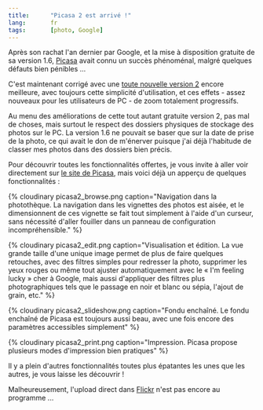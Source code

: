 ```yaml
--- 
title:      "Picasa 2 est arrivé !" 
lang:       fr 
tags:       [photo, Google]
---
```


Après son rachat l'an dernier par Google, et la mise à disposition gratuite de sa version 1.6, [Picasa](http://www.picasa.com/) avait connu un succès phénoménal, malgré quelques défauts bien pénibles ...


C'est maintenant corrigé avec une [toute nouvelle version 2](http://www.google.com/googleblog/2005/01/smile-and-say-cheese.html) encore meilleure, avec toujours cette simplicité d'utilisation, et ces effets - assez nouveaux pour les utilisateurs de PC - de zoom totalement progressifs.

Au menu des améliorations de cette tout autant gratuite version 2, pas mal de choses, mais surtout le respect des dossiers physiques de stockage des photos sur le PC. La version 1.6 ne pouvait se baser que sur la date de prise de la photo, ce qui avait le don de m'énerver puisque j'ai déjà l'habitude de classer mes photos dans des dossiers bien précis.

Pour découvrir toutes les fonctionnalités offertes, je vous invite à aller voir directement sur [le site de Picasa](http://www.picasa.com/), mais voici déjà un apperçu de quelques fonctionnalités :

{% cloudinary picasa2_browse.png caption="Navigation dans la photothèque. La navigation dans les vignettes des photos est aisée, et le dimensionnent de ces vignette se fait tout simplement à l'aide d'un curseur, sans nécessité d'aller fouiller dans un panneau de configuration incompréhensible." %}


{% cloudinary picasa2_edit.png caption="Visualisation et édition. La vue grande taille d'une unique image permet de plus de faire quelques retouches, avec des filtres simples pour redresser la photo, supprimer les yeux rouges ou même tout ajuster automatiquement avec le « I'm feeling lucky » cher à Google, mais aussi d'appliquer des filtres plus photographiques tels que le passage en noir et blanc ou sépia, l'ajout de grain, etc." %}


{% cloudinary picasa2_slideshow.png caption="Fondu enchaîné. Le fondu enchaîné de Picasa est toujours aussi beau, avec une fois encore des paramètres accessibles simplement" %}


{% cloudinary picasa2_print.png caption="Impression. Picasa propose plusieurs modes d'impression bien pratiques" %}


Il y a plein d'autres fonctionnalités toutes plus épatantes les unes que les autres, je vous laisse les découvrir !

Malheureusement, l'upload direct dans [Flickr](http://flickr.com/) n'est pas encore au programme ...
